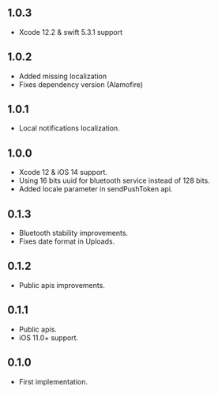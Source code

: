 ## 1.0.3
- Xcode 12.2 & swift 5.3.1 support

## 1.0.2
- Added missing localization
- Fixes dependency version (Alamofire)

## 1.0.1
- Local notifications localization.

## 1.0.0
- Xcode 12 & iOS 14 support.
- Using 16 bits uuid for bluetooth service instead of 128 bits.
- Added locale parameter in sendPushToken api.

## 0.1.3
- Bluetooth stability improvements.
- Fixes date format in Uploads.

## 0.1.2
- Public apis improvements.

## 0.1.1
- Public apis.
- iOS 11.0+ support.

## 0.1.0
- First implementation.
